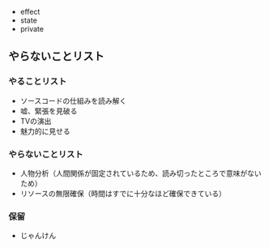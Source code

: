 


- effect
- state
- private


## やらないことリスト

### やることリスト

- ソースコードの仕組みを読み解く
- 嘘、緊張を見破る
- TVの演出
- 魅力的に見せる


### やらないことリスト

- 人物分析（人間関係が固定されているため、読み切ったところで意味がないため）
- リソースの無限確保（時間はすでに十分なほど確保できている）


### 保留

- じゃんけん











